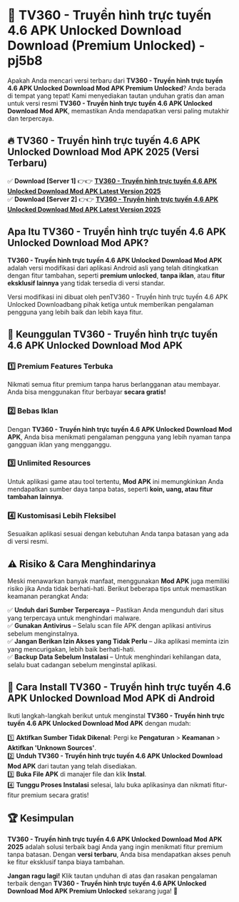 # 🎯 TV360 - Truyền hình trực tuyến 4.6 APK Unlocked Download  Download (Premium Unlocked) -  pj5b8

Apakah Anda mencari versi terbaru dari **TV360 - Truyền hình trực tuyến 4.6 APK Unlocked Download Mod APK Premium Unlocked**? Anda berada di tempat yang tepat! Kami menyediakan tautan unduhan gratis dan aman untuk versi resmi **TV360 - Truyền hình trực tuyến 4.6 APK Unlocked Download Mod APK**, memastikan Anda mendapatkan versi paling mutakhir dan terpercaya.

## 🔥 TV360 - Truyền hình trực tuyến 4.6 APK Unlocked Download Mod APK 2025 (Versi Terbaru)

✅ **Download [Server 1]** 👉👉 [**TV360 - Truyền hình trực tuyến 4.6 APK Unlocked Download Mod APK Latest Version 2025**](https://momento.my/?title=TV360_-_Truyền_hình_trực_tuyến_4.6_APK_Unlocked_Download)  
✅ **Download [Server 2]** 👉👉 [**TV360 - Truyền hình trực tuyến 4.6 APK Unlocked Download Mod APK Latest Version 2025**](https://momento.my/?title=TV360_-_Truyền_hình_trực_tuyến_4.6_APK_Unlocked_Download)  

## Apa Itu TV360 - Truyền hình trực tuyến 4.6 APK Unlocked Download Mod APK?

**TV360 - Truyền hình trực tuyến 4.6 APK Unlocked Download Mod APK** adalah versi modifikasi dari aplikasi Android asli yang telah ditingkatkan dengan fitur tambahan, seperti **premium unlocked**, **tanpa iklan**, atau **fitur eksklusif lainnya** yang tidak tersedia di versi standar.

Versi modifikasi ini dibuat oleh penTV360 - Truyền hình trực tuyến 4.6 APK Unlocked Downloadbang pihak ketiga untuk memberikan pengalaman pengguna yang lebih baik dan lebih kaya fitur.

## 🎯 Keunggulan TV360 - Truyền hình trực tuyến 4.6 APK Unlocked Download Mod APK

### 1️⃣ Premium Features Terbuka
Nikmati semua fitur premium tanpa harus berlangganan atau membayar. Anda bisa menggunakan fitur berbayar **secara gratis!**

### 2️⃣ Bebas Iklan
Dengan **TV360 - Truyền hình trực tuyến 4.6 APK Unlocked Download Mod APK**, Anda bisa menikmati pengalaman pengguna yang lebih nyaman tanpa gangguan iklan yang mengganggu.

### 3️⃣ Unlimited Resources
Untuk aplikasi game atau tool tertentu, **Mod APK** ini memungkinkan Anda mendapatkan sumber daya tanpa batas, seperti **koin, uang, atau fitur tambahan lainnya**.

### 4️⃣ Kustomisasi Lebih Fleksibel
Sesuaikan aplikasi sesuai dengan kebutuhan Anda tanpa batasan yang ada di versi resmi.

## ⚠️ Risiko & Cara Menghindarinya

Meski menawarkan banyak manfaat, menggunakan **Mod APK** juga memiliki risiko jika Anda tidak berhati-hati. Berikut beberapa tips untuk memastikan keamanan perangkat Anda:

✅ **Unduh dari Sumber Terpercaya** – Pastikan Anda mengunduh dari situs yang terpercaya untuk menghindari malware.  
✅ **Gunakan Antivirus** – Selalu scan file APK dengan aplikasi antivirus sebelum menginstalnya.  
✅ **Jangan Berikan Izin Akses yang Tidak Perlu** – Jika aplikasi meminta izin yang mencurigakan, lebih baik berhati-hati.  
✅ **Backup Data Sebelum Instalasi** – Untuk menghindari kehilangan data, selalu buat cadangan sebelum menginstal aplikasi.

## 📌 Cara Install TV360 - Truyền hình trực tuyến 4.6 APK Unlocked Download Mod APK di Android

Ikuti langkah-langkah berikut untuk menginstal **TV360 - Truyền hình trực tuyến 4.6 APK Unlocked Download Mod APK** dengan mudah:

1️⃣ **Aktifkan Sumber Tidak Dikenal**: Pergi ke **Pengaturan** > **Keamanan** > **Aktifkan 'Unknown Sources'**.  
2️⃣ **Unduh TV360 - Truyền hình trực tuyến 4.6 APK Unlocked Download Mod APK** dari tautan yang telah disediakan.  
3️⃣ **Buka File APK** di manajer file dan klik **Instal**.  
4️⃣ **Tunggu Proses Instalasi** selesai, lalu buka aplikasinya dan nikmati fitur-fitur premium secara gratis!

## 🏆 Kesimpulan

**TV360 - Truyền hình trực tuyến 4.6 APK Unlocked Download Mod APK 2025** adalah solusi terbaik bagi Anda yang ingin menikmati fitur premium tanpa batasan. Dengan **versi terbaru**, Anda bisa mendapatkan akses penuh ke fitur eksklusif tanpa biaya tambahan.

**Jangan ragu lagi!** Klik tautan unduhan di atas dan rasakan pengalaman terbaik dengan **TV360 - Truyền hình trực tuyến 4.6 APK Unlocked Download Mod APK Premium Unlocked** sekarang juga! 🚀
